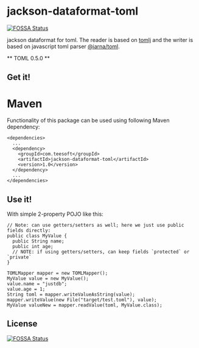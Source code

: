 # jackson-dataformat-toml
[![FOSSA Status](https://app.fossa.io/api/projects/git%2Bgithub.com%2Fjustdb%2Fjackson-dataformat-toml.svg?type=shield)](https://app.fossa.io/projects/git%2Bgithub.com%2Fjustdb%2Fjackson-dataformat-toml?ref=badge_shield)

jackson dataformat for toml. The reader is based on [tomlj](https://github.com/tomlj/tomlj) and the writer is based on javascript toml parser [@iarna/toml](https://www.npmjs.com/package/@iarna/toml).  

** TOML 0.5.0 **

## Get it!
# Maven

Functionality of this package can be used using following Maven dependency:
```
<dependencies>
  ...
  <dependency>
    <groupId>com.teesoft</groupId>
    <artifactId>jackson-dataformat-toml</artifactId>
    <version>1.0</version>
  </dependency>
  ...
</dependencies>
```

## Use it!
With simple 2-property POJO like this:
```
// Note: can use getters/setters as well; here we just use public fields directly:
public class MyValue {
  public String name;
  public int age;
  // NOTE: if using getters/setters, can keep fields `protected` or `private`
}
```
```
TOMLMapper mapper = new TOMLMapper();
MyValue value = new MyValue();
value.name = "justdb";
value.age = 1;
String toml = mapper.writeValueAsString(value);
mapper.writeValue(new File("target/test.toml"), value);
MyValue valueNew = mapper.readValue(toml, MyValue.class);
```


## License
[![FOSSA Status](https://app.fossa.io/api/projects/git%2Bgithub.com%2Fjustdb%2Fjackson-dataformat-toml.svg?type=large)](https://app.fossa.io/projects/git%2Bgithub.com%2Fjustdb%2Fjackson-dataformat-toml?ref=badge_large)